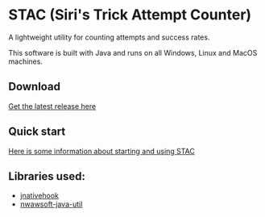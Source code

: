 # STAC (Siri's Trick Attempt Counter)
A lightweight utility for counting attempts and success rates.

This software is built with Java and runs on all Windows, Linux and MacOS machines.

## Download

[Get the latest release here](https://github.com/JGC-Sirius/siris-trick-attempt-counter/releases/latest)

## Quick start

[Here is some information about starting and using STAC](./HOWTO.md)

## Libraries used:

- [jnativehook](https://github.com/kwhat/jnativehook)
- [nwawsoft-java-util](https://github.com/nwawrzyniak/nwawsoft-java-util)
